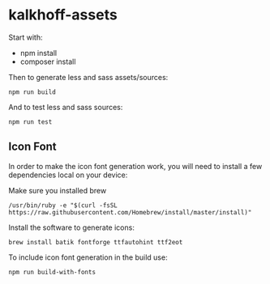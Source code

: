 # kalkhoff-assets


Start with:

- npm install
- composer install

Then to generate less and sass assets/sources:

`npm run build`

And to test less and sass sources:

`npm run test`

## Icon Font

In order to make the icon font generation work, you will need to install a few dependencies local on your device:

Make sure you installed brew

`/usr/bin/ruby -e "$(curl -fsSL https://raw.githubusercontent.com/Homebrew/install/master/install)"`

Install the software to generate icons:

`brew install batik fontforge ttfautohint ttf2eot`

To include icon font generation in the build use: 

`npm run build-with-fonts`
